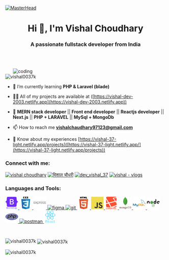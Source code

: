 [![MasterHead](https://www.synergisticit.com/wp-content/uploads/2021/08/Phoenix-Banner-Image.jpg)](https://vishal-dev-2003.netlify.app/)

<h1 align="center">Hi 👋, I'm Vishal Choudhary</h1>
<h3 align="center">A passionate fullstack developer from India</h3>

<img style="margin: 50px 80px 0px 0px;" align="right" width="400" alt="coding" src="https://webixnet.com/wp-content/uploads/2022/09/97639-coding.gif">

<p align="left"> <img src="https://komarev.com/ghpvc/?username=vishal0037k&label=Profile%20views&color=0e75b6&style=flat" alt="vishal0037k" /> </p>

- 🌱 I’m currently learning **PHP & Laravel (blade)**

- 👨‍💻 All of my projects are available at ([https://vishal-dev-2003.netlify.app](https://vishal-dev-2003.netlify.app))

- 💬 **MERN stack developer** ||  **Front end developer** ||  **Reactjs developer** ||  **Next.js** ||  **PHP + LARAVEL** ||  **MySql + MongoDb**

- 📫 How to reach me **vishalchaudhary97123@gmail.com**

- 📄 Know about my experiences [https://vishal-37-light.netlify.app/projects]([https://vishal-37-light.netlify.app/](https://vishal-37-light.netlify.app/projects))

<h3 align="left">Connect with me:</h3>
<p align="left">
<a href="https://linkedin.com/in/vishal choudhary" target="blank"><img align="center" src="https://raw.githubusercontent.com/rahuldkjain/github-profile-readme-generator/master/src/images/icons/Social/linked-in-alt.svg" alt="vishal choudhary" height="30" width="40" /></a>
<a href="https://fb.com/विशाल चौधरी" target="blank"><img align="center" src="https://raw.githubusercontent.com/rahuldkjain/github-profile-readme-generator/master/src/images/icons/Social/facebook.svg" alt="विशाल चौधरी" height="30" width="40" /></a>
<a href="https://instagram.com/dev_vishal_37" target="blank"><img align="center" src="https://raw.githubusercontent.com/rahuldkjain/github-profile-readme-generator/master/src/images/icons/Social/instagram.svg" alt="dev_vishal_37" height="30" width="40" /></a>
<a href="https://www.youtube.com/c/vishal - vlogs" target="blank"><img align="center" src="https://raw.githubusercontent.com/rahuldkjain/github-profile-readme-generator/master/src/images/icons/Social/youtube.svg" alt="vishal - vlogs" height="30" width="40" /></a>
</p>

<h3 align="left">Languages and Tools:</h3>
<p align="left"> <a href="https://getbootstrap.com" target="_blank" rel="noreferrer"> <img src="https://raw.githubusercontent.com/devicons/devicon/master/icons/bootstrap/bootstrap-plain-wordmark.svg" alt="bootstrap" width="40" height="40"/> </a> <a href="https://www.w3schools.com/css/" target="_blank" rel="noreferrer"> <img src="https://raw.githubusercontent.com/devicons/devicon/master/icons/css3/css3-original-wordmark.svg" alt="css3" width="40" height="40"/> </a> <a href="https://expressjs.com" target="_blank" rel="noreferrer"> <img src="https://raw.githubusercontent.com/devicons/devicon/master/icons/express/express-original-wordmark.svg" alt="express" width="40" height="40"/> </a> <a href="https://www.figma.com/" target="_blank" rel="noreferrer"> <img src="https://www.vectorlogo.zone/logos/figma/figma-icon.svg" alt="figma" width="40" height="40"/> </a> <a href="https://git-scm.com/" target="_blank" rel="noreferrer"> <img src="https://www.vectorlogo.zone/logos/git-scm/git-scm-icon.svg" alt="git" width="40" height="40"/> </a> <a href="https://www.w3.org/html/" target="_blank" rel="noreferrer"> <img src="https://raw.githubusercontent.com/devicons/devicon/master/icons/html5/html5-original-wordmark.svg" alt="html5" width="40" height="40"/> </a> <a href="https://developer.mozilla.org/en-US/docs/Web/JavaScript" target="_blank" rel="noreferrer"> <img src="https://raw.githubusercontent.com/devicons/devicon/master/icons/javascript/javascript-original.svg" alt="javascript" width="40" height="40"/> </a> <a href="https://laravel.com/" target="_blank" rel="noreferrer"> <img src="https://raw.githubusercontent.com/devicons/devicon/master/icons/laravel/laravel-plain-wordmark.svg" alt="laravel" width="40" height="40"/> </a> <a href="https://www.mongodb.com/" target="_blank" rel="noreferrer"> <img src="https://raw.githubusercontent.com/devicons/devicon/master/icons/mongodb/mongodb-original-wordmark.svg" alt="mongodb" width="40" height="40"/> </a> <a href="https://www.mysql.com/" target="_blank" rel="noreferrer"> <img src="https://raw.githubusercontent.com/devicons/devicon/master/icons/mysql/mysql-original-wordmark.svg" alt="mysql" width="40" height="40"/> </a> <a href="https://nodejs.org" target="_blank" rel="noreferrer"> <img src="https://raw.githubusercontent.com/devicons/devicon/master/icons/nodejs/nodejs-original-wordmark.svg" alt="nodejs" width="40" height="40"/> </a> <a href="https://www.php.net" target="_blank" rel="noreferrer"> <img src="https://raw.githubusercontent.com/devicons/devicon/master/icons/php/php-original.svg" alt="php" width="40" height="40"/> </a> <a href="https://postman.com" target="_blank" rel="noreferrer"> <img src="https://www.vectorlogo.zone/logos/getpostman/getpostman-icon.svg" alt="postman" width="40" height="40"/> </a> <a href="https://reactjs.org/" target="_blank" rel="noreferrer"> <img src="https://raw.githubusercontent.com/devicons/devicon/master/icons/react/react-original-wordmark.svg" alt="react" width="40" height="40"/> </a> </p>
<br>
<p><img align="left" src="https://github-readme-stats.vercel.app/api/top-langs?username=vishal0037k&show_icons=true&locale=en&layout=compact" alt="vishal0037k" /></p>

<p>&nbsp;<img align="center" src="https://github-readme-stats.vercel.app/api?username=vishal0037k&show_icons=true&locale=en" alt="vishal0037k" /></p>

<p><img align="center" src="https://github-readme-streak-stats.herokuapp.com/?user=vishal0037k&" alt="vishal0037k" /></p>
